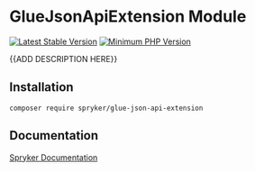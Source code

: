 # GlueJsonApiExtension Module
[![Latest Stable Version](https://poser.pugx.org/spryker/glue-json-api-extension/v/stable.svg)](https://packagist.org/packages/spryker/glue-json-api-extension)
[![Minimum PHP Version](https://img.shields.io/badge/php-%3E%3D%207.2-8892BF.svg)](https://php.net/)

{{ADD DESCRIPTION HERE}}

## Installation

```
composer require spryker/glue-json-api-extension
```

## Documentation

[Spryker Documentation](https://academy.spryker.com/developing_with_spryker/module_guide/modules.html)
